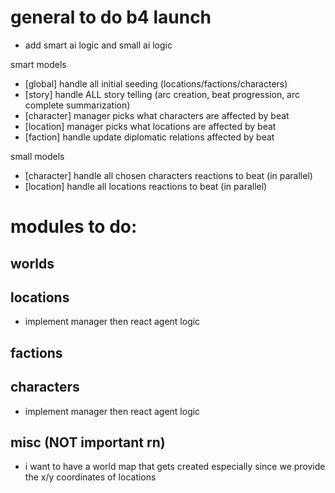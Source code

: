 # general to do b4 launch

- add smart ai logic and small ai logic

smart models
- [global] handle all initial seeding (locations/factions/characters)
- [story] handle ALL story telling (arc creation, beat progression, arc complete summarization)
- [character] manager picks what characters are affected by beat
- [location] manager picks what locations are affected by beat
- [faction] handle update diplomatic relations affected by beat

small models
- [character] handle all chosen characters reactions to beat (in parallel)
- [location] handle all locations reactions to beat (in parallel)

# modules to do:

## worlds

## locations
- implement manager then react agent logic

## factions

## characters
- implement manager then react agent logic

## misc (NOT important rn)
- i want to have a world map that gets created especially since we provide the x/y coordinates of locations 